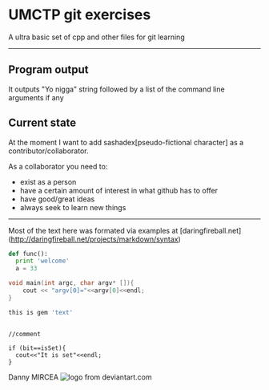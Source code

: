 UMCTP git exercises
====================
A ultra basic set of cpp and other files for git learning

* * *

Program output
--------------------
It outputs "Yo nigga" string followed by a list of the command line arguments if any

Current state
--------------------
At the moment I want to add sashadex[pseudo-fictional character] as a contributor/collaborator.

As a collaborator you need to:

- exist as a person
- have a certain amount of interest in what github has to offer
- have good/great ideas
- always seek to learn new things

- - -
Most of the text here was formated via examples at [daringfireball.net] (http://daringfireball.net/projects/markdown/syntax)

```python
def func():
  print 'welcome'
  a = 33

```

```cpp
void main(int argc, char argv* []){
	cout << "argv[0]="<<argv[0]<<endl;
}
```

```ruby
this is gem 'text'
```

~~~

//comment

if (bit==isSet){
  cout<<"It is set"<<endl;
}

~~~
Danny MIRCEA ![logo from deviantart.com](http://e.deviantart.net/emoticons/e/excited.gif)
